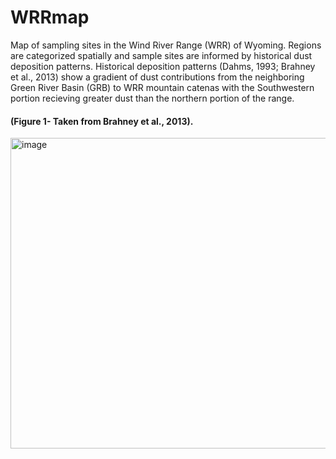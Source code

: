 # WRRmap
Map of sampling sites in the Wind River Range (WRR) of Wyoming. Regions are categorized spatially and sample sites are informed by historical dust deposition patterns. Historical deposition patterns (Dahms, 1993; Brahney et al., 2013) show a gradient of dust contributions from the neighboring Green River Basin (GRB) to WRR mountain catenas with the Southwestern portion recieving greater dust than the northern portion of the range. 

#### (Figure 1- Taken from Brahney et al., 2013). 
<img width="794" height="497" alt="image" src="https://github.com/user-attachments/assets/d8591d90-eac8-41f1-b08c-2da5a4aaf015" />
